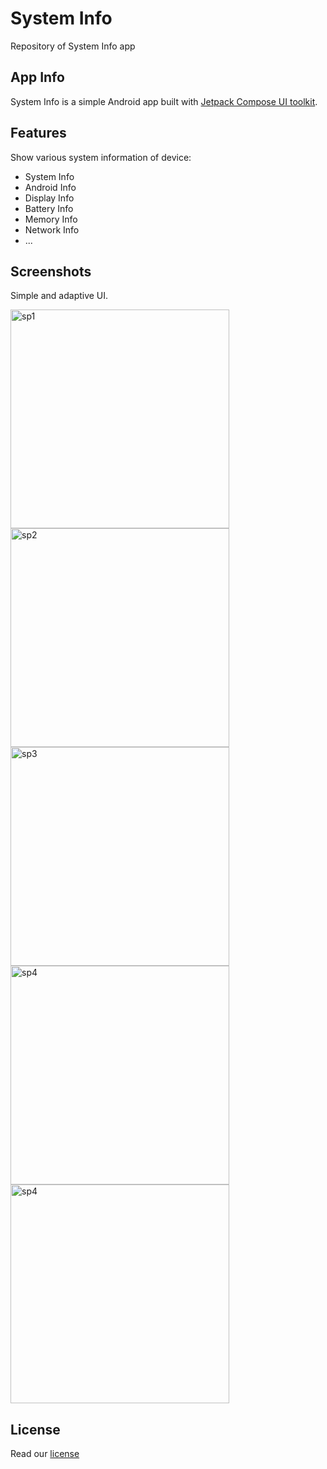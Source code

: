 # System Info
Repository of System Info app

## App Info
System Info is a simple Android app built with [Jetpack Compose UI toolkit](https://play.google.com/store/apps/details?id=com.lkonlesoft.displayinfo).

## Features
Show various system information of device:
- System Info
- Android Info
- Display Info
- Battery Info
- Memory Info
- Network Info
- ...

## Screenshots
Simple and adaptive UI.
<p>
  <img src="https://github.com/ClearAll2/SystemInfo/assets/18387271/5a7cc6b9-882f-4bda-a93e-309f928bdef6" alt="sp1"  height="350px"/>
  <img src="https://github.com/ClearAll2/SystemInfo/assets/18387271/c267e1a2-63c4-4e66-8605-651da53a7789" alt="sp2"  height="350px"/>
  <img src="https://github.com/ClearAll2/SystemInfo/assets/18387271/a95148b7-e544-46e6-ac97-270f2ba5439e" alt="sp3"  height="350px"/>
  <img src="https://github.com/ClearAll2/SystemInfo/assets/18387271/ebad5d3a-bf8d-48f9-8723-af11d3aaf04e" alt="sp4"  height="350px"/>
  <img src="https://github.com/ClearAll2/SystemInfo/assets/18387271/c741cfa2-7c0b-4ad2-81c4-5ccc21d44708" alt="sp4"  height="350px"/>
</p>

## License
Read our [license](LICENSE)


